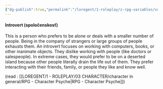 ```yaml
---
{"dg-publish":true,"permalink":"/loregent/1-roleplay/z-rpg-variables/variables-character/variables-character-psyche/introvert/","noteIcon":""}
---
```


#### Introvert (spoločenskosť)

This is a person who prefers to be alone or deals with a smaller number of people. Being in the company of strangers or large groups of people exhausts them. An introvert focuses on working with computers, books, or other inanimate objects. They dislike working with people (like doctors or salespeople). In extreme cases, they would prefer to be on a deserted island because other people literally drain the life out of them. They prefer interacting with their friends, family, or people they like and know well.

(read : [[LOREGENT/1 - ROLEPLAY/03 CHARACTER/character in general/RPG - Character Psyche\|RPG - Character Psyche]])
